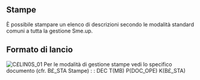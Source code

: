 ## Stampe
È possibile stampare un elenco di descrizioni secondo le modalità standard comuni a tutta la gestione Sme.up.
## Formato di lancio
![C£LIN0S_01](http://localhost:3000/immagini/MBDOC_OGG-P_C£LIN0S/CXLIN0S_01.png)
Per le modalità di gestione stampe vedi lo specifico documento (cfr. B£_STA Stampe)
 :  : DEC T(MB) P(DOC_OPE) K(B£_STA)
